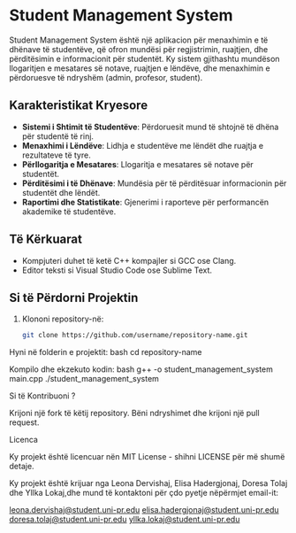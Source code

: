 # Student Management System

Student Management System është një aplikacion për menaxhimin e të dhënave të studentëve, që ofron mundësi për regjistrimin, ruajtjen, dhe përditësimin e informacionit për studentët. Ky sistem gjithashtu mundëson llogaritjen e mesatares së notave, ruajtjen e lëndëve, dhe menaxhimin e përdoruesve të ndryshëm (admin, profesor, student).

## Karakteristikat Kryesore

- **Sistemi i Shtimit të Studentëve**: Përdoruesit mund të shtojnë të dhëna për studentë të rinj.
- **Menaxhimi i Lëndëve**: Lidhja e studentëve me lëndët dhe ruajtja e rezultateve të tyre.
- **Përllogaritja e Mesatares**: Llogaritja e mesatares së notave për studentët.
- **Përditësimi i të Dhënave**: Mundësia për të përditësuar informacionin për studentët dhe lëndët.
- **Raportimi dhe Statistikate**: Gjenerimi i raporteve për performancën akademike të studentëve.

## Të Kërkuarat

- Kompjuteri duhet të ketë C++ kompajler si GCC ose Clang.
- Editor teksti si Visual Studio Code ose Sublime Text.

## Si të Përdorni Projektin

1. Klononi repository-në:
   ```bash
   git clone https://github.com/username/repository-name.git
   
Hyni në folderin e projektit:
bash
cd repository-name

Kompilo dhe ekzekuto kodin:
bash
g++ -o student_management_system main.cpp
./student_management_system

Si të Kontribuoni ?

Krijoni një fork të këtij repository.
Bëni ndryshimet dhe krijoni një pull request.

Licenca

Ky projekt është licencuar nën MIT License - shihni LICENSE për më shumë detaje.

Ky projekt është krijuar nga Leona Dervishaj, Elisa Hadergjonaj, Doresa Tolaj dhe Yllka Lokaj,dhe mund të kontaktoni për çdo pyetje nëpërmjet email-it:

leona.dervishaj@student.uni-pr.edu
elisa.hadergjonaj@student.uni-pr.edu
doresa.tolaj@student.uni-pr.edu
yllka.lokaj@student.uni-pr.edu

